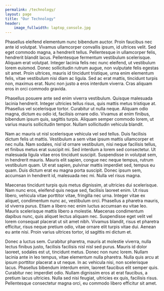 ```yaml
---
permalink: /technology/
layout: page
title: "Our Technology"
header:
    image_fullwidth: laptop_console.jpg
---
```

Phasellus eleifend elementum nunc bibendum auctor. Proin faucibus nec ante id volutpat. Vivamus ullamcorper convallis ipsum, id ultrices velit. Sed eget commodo magna, a hendrerit tellus. Pellentesque in ullamcorper felis, hendrerit blandit lacus. Pellentesque fermentum vestibulum scelerisque. Aliquam erat volutpat. Integer lacinia felis nec nunc eleifend, ut vestibulum lorem euismod. Donec sollicitudin rutrum augue, non vulputate felis egestas sit amet. Proin ultrices, mauris id tincidunt tristique, urna enim elementum felis, vitae vestibulum nisi diam ac ligula. Sed ac erat mattis, tincidunt turpis non, maximus erat. Nunc non justo a eros interdum viverra. Cras aliquam eros in orci commodo gravida.

Phasellus posuere ante sed enim viverra vestibulum. Quisque malesuada lacinia hendrerit. Integer ultricies tellus risus, quis mattis metus tristique at. Phasellus vel scelerisque tortor. Curabitur ut nulla neque. Aliquam odio magna, dictum eu odio id, facilisis ornare odio. Vivamus at enim finibus, bibendum ipsum quis, sagittis turpis. Aliquam semper commodo lorem, ut varius mauris sollicitudin tempor. Nullam sollicitudin vehicula blandit.

Nam ac mauris ut nisl scelerisque vehicula vel sed tellus. Duis facilisis dictum felis ut mattis. Vestibulum a sem vitae ipsum mattis ullamcorper et nec nulla. Nam sodales, nisl id ornare vestibulum, nisi neque facilisis tellus, et finibus metus erat suscipit mi. Sed interdum a lorem sed consectetur. Ut malesuada ligula vitae eros tincidunt suscipit. Suspendisse in volutpat sem, in hendrerit mauris. Mauris elit sapien, congue nec neque tempus, rutrum vestibulum quam. Ut erat sapien, pulvinar mattis imperdiet sed, tempus eu quam. Duis dictum erat eu magna porta suscipit. Donec ipsum sem, accumsan in hendrerit id, malesuada nec mi. Nulla vel risus magna.

Maecenas tincidunt turpis quis metus dignissim, at ultricies dui scelerisque. Nam nunc eros, eleifend quis neque sed, facilisis laoreet enim. Ut risus libero, vehicula vitae porttitor vitae, fringilla nec urna. Integer vitae ex aliquet, condimentum nunc ac, vestibulum orci. Phasellus a pharetra mauris, id viverra purus. Etiam a libero nec enim luctus accumsan eu vitae leo. Mauris scelerisque mattis libero a molestie. Maecenas condimentum dapibus nunc, quis aliquet lectus aliquam nec. Suspendisse eget velit vel lorem consequat placerat ut sit amet nibh. Vivamus blandit, risus et pharetra efficitur, risus neque pretium odio, vitae ornare elit turpis vitae dui. Aenean eu ante nisi. Proin varius ultrices tortor, id sagittis mi dictum et.

Donec a luctus sem. Curabitur pharetra, mauris at molestie viverra, nulla lectus finibus justo, facilisis facilisis nisl nisl sed purus. Mauris id dolor laoreet, sodales est ut, tincidunt metus. Donec non nunc lorem. Nullam lacinia ante in leo tempus, vitae elementum nulla pharetra. Nulla quis arcu at ipsum porttitor placerat a ut neque. In ac vehicula nisi, non scelerisque lacus. Phasellus bibendum interdum enim, laoreet faucibus elit semper quis. Curabitur nec imperdiet odio. Nullam dignissim eros at erat faucibus, a pretium lacus ultricies. Nulla sed nisi feugiat, ultricies ex quis, facilisis risus. Pellentesque consectetur magna orci, eu commodo libero efficitur sit amet.
